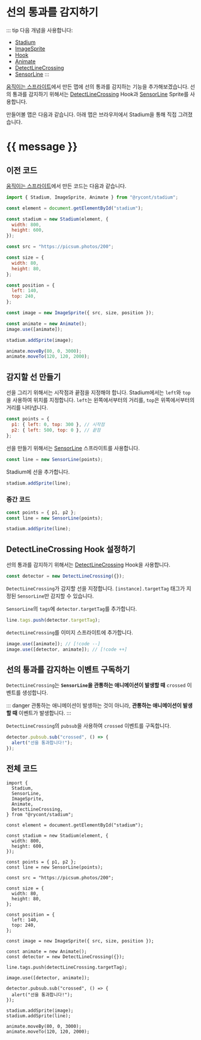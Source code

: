 # 선의 통과를 감지하기

::: tip 다음 개념을 사용합니다:

- [Stadium](/API/classes/Stadium)
- [ImageSprite](/API/classes/ImageSprite)
- [Hook](/API/classes/Hook)
- [Animate](/API/classes/Animate)
- [DetectLineCrossing](/API/classes/DetectLineCrossing)
- [SensorLine](/API/classes/SensorLine)
  :::

[움직이는 스프라이트](/따라하기/2.%20움직이는%20스프라이트.md)에서 만든 맵에 선의 통과를 감지하는 기능을 추가해보겠습니다. 선의 통과를 감지하기 위해서는 [DetectLineCrossing](/API/classes/DetectLineCrossing) Hook과 [SensorLine](/API/classes/SensorLine) Sprite를 사용합니다.

만들어볼 맵은 다음과 같습니다. 아래 맵은 브라우저에서 Stadium을 통해 직접 그려졌습니다.

# {{ message }}

<div ref="el"></div>

<script setup>
    import { ref, onMounted } from 'vue'
    import {
        Stadium,
        SensorLine,
        ImageSprite,
        MoveableSprite,
        Animate,
        DetectLineCrossing,
    } from "../../dist/stadium.js";
    const el = ref(null)
    const message = ref("아직 선을 통과하지 않았습니다.")

    onMounted(() => {
        const stadium = new Stadium(el.value, {
            width: 800,
            height: 600,
        });

        const points = { p1, p2 }
        const line = new SensorLine(points);

        const src = "https://picsum.photos/200";
        
        const size = {
          width: 80,
          height: 80,
        };

        const position = {
          left: 140,
          top: 240,
        };

        const image = new ImageSprite({ src, size, position });

        const animate = new Animate();
        const detector = new DetectLineCrossing({});
        
        line.tags.push(detectLineCrossing.targetTag);

        image.use([detector, animate]);

        detector.pubsub.sub("crossed", () => {
            message.value = "선을 통과합니다!";
        });

        stadium.addSprite(image);
        stadium.addSprite(line);

        animate.moveBy(80, 0, 3000);
        animate.moveTo(120, 120, 2000);

        el.value.style.setProperty("border", "1px solid black")
    })
</script>

## 이전 코드

[움직이는 스프라이트](/따라하기/2.%20움직이는%20스프라이트.md)에서 만든 코드는 다음과 같습니다.

```js
import { Stadium, ImageSprite, Animate } from "@rycont/stadium";

const element = document.getElementById("stadium");

const stadium = new Stadium(element, {
  width: 800,
  height: 600,
});

const src = "https://picsum.photos/200";

const size = {
  width: 80,
  height: 80,
};

const position = {
  left: 140,
  top: 240,
};

const image = new ImageSprite({ src, size, position });

const animate = new Animate();
image.use([animate]);

stadium.addSprite(image);

animate.moveBy(80, 0, 3000);
animate.moveTo(120, 120, 2000);
```

## 감지할 선 만들기

선을 그리기 위해서는 시작점과 끝점을 지정해야 합니다. Stadium에서는 `left`와 `top`을 사용하여 위치를 지정합니다. `left`는 왼쪽에서부터의 거리를, `top`은 위쪽에서부터의 거리를 나타냅니다.

```js
const points = {
  p1: { left: 0, top: 300 }, // 시작점
  p2: { left: 500, top: 0 }, // 끝점
};
```

선을 만들기 위해서는 [SensorLine](/API/classes/SensorLine) 스프라이트를 사용합니다.

```js
const line = new SensorLine(points);
```

Stadium에 선을 추가합니다.

```js
stadium.addSprite(line);
```

### 중간 코드

```js
const points = { p1, p2 };
const line = new SensorLine(points);

stadium.addSprite(line);
```

## DetectLineCrossing Hook 설정하기

선의 통과를 감지하기 위해서는 [DetectLineCrossing](/API/classes/DetectLineCrossing) Hook을 사용합니다.

```js
const detector = new DetectLineCrossing({});
```

`DetectLineCrossing`가 감지할 선을 지정합니다. `[instance].targetTag` 태그가 지정된 `SensorLine`만 감지할 수 있습니다.

`SensorLine`의 `tags`에 `detector.targetTag`를 추가합니다.

```js
line.tags.push(detector.targetTag);
```

`detectLineCrossing`를 이미지 스프라이트에 추가합니다.

```js
image.use([animate]); // [!code --]
image.use([detector, animate]); // [!code ++]
```

## 선의 통과를 감지하는 이벤트 구독하기

`DetectLineCrossing`는 **`SensorLine`을 관통하는 애니메이션이 발생할 때** `crossed` 이벤트를 생성합니다.

::: danger
관통하는 애니메이션이 발생하는 것이 아니라, **관통하는 애니메이션이 발생할 때** 이벤트가 발생합니다.
:::

`DetectLineCrossing`의 `pubsub`을 사용하여 `crossed` 이벤트를 구독합니다.

```js
detector.pubsub.sub("crossed", () => {
  alert("선을 통과합니다!");
});
```

## 전체 코드

```js{2,6,16-20,31-42}
import {
  Stadium,
  SensorLine,
  ImageSprite,
  Animate,
  DetectLineCrossing,
} from "@rycont/stadium";

const element = document.getElementById("stadium");

const stadium = new Stadium(element, {
  width: 800,
  height: 600,
});

const points = { p1, p2 };
const line = new SensorLine(points);

const src = "https://picsum.photos/200";

const size = {
  width: 80,
  height: 80,
};

const position = {
  left: 140,
  top: 240,
};

const image = new ImageSprite({ src, size, position });

const animate = new Animate();
const detector = new DetectLineCrossing({});

line.tags.push(detectLineCrossing.targetTag);

image.use([detector, animate]);

detector.pubsub.sub("crossed", () => {
  alert("선을 통과합니다!");
});

stadium.addSprite(image);
stadium.addSprite(line);

animate.moveBy(80, 0, 3000);
animate.moveTo(120, 120, 2000);
```
